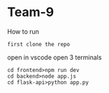 # Team-9

How to run

    first clone the repo
open in vscode
open 3 terminals

    cd frontend>npm run dev 
    cd backend>node app.js
    cd flask-api>python app.py

